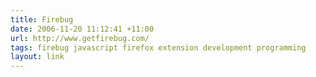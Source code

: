 ```yaml
---
title: Firebug
date: 2006-11-20 11:12:41 +11:00
url: http://www.getfirebug.com/
tags: firebug javascript firefox extension development programming
layout: link
---
```

